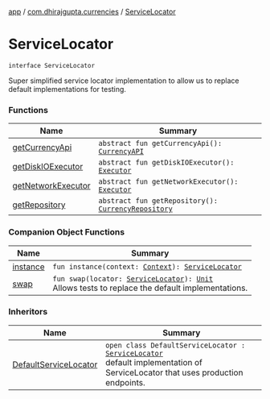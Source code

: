 [app](../../index.md) / [com.dhirajgupta.currencies](../index.md) / [ServiceLocator](./index.md)

# ServiceLocator

`interface ServiceLocator`

Super simplified service locator implementation to allow us to replace default implementations
for testing.

### Functions

| Name | Summary |
|---|---|
| [getCurrencyApi](get-currency-api.md) | `abstract fun getCurrencyApi(): `[`CurrencyAPI`](../../com.dhirajgupta.currencies.api/-currency-a-p-i/index.md) |
| [getDiskIOExecutor](get-disk-i-o-executor.md) | `abstract fun getDiskIOExecutor(): `[`Executor`](https://developer.android.com/reference/java/util/concurrent/Executor.html) |
| [getNetworkExecutor](get-network-executor.md) | `abstract fun getNetworkExecutor(): `[`Executor`](https://developer.android.com/reference/java/util/concurrent/Executor.html) |
| [getRepository](get-repository.md) | `abstract fun getRepository(): `[`CurrencyRepository`](../../com.dhirajgupta.currencies.repository/-currency-repository/index.md) |

### Companion Object Functions

| Name | Summary |
|---|---|
| [instance](instance.md) | `fun instance(context: `[`Context`](https://developer.android.com/reference/android/content/Context.html)`): `[`ServiceLocator`](./index.md) |
| [swap](swap.md) | `fun swap(locator: `[`ServiceLocator`](./index.md)`): `[`Unit`](https://kotlinlang.org/api/latest/jvm/stdlib/kotlin/-unit/index.html)<br>Allows tests to replace the default implementations. |

### Inheritors

| Name | Summary |
|---|---|
| [DefaultServiceLocator](../-default-service-locator/index.md) | `open class DefaultServiceLocator : `[`ServiceLocator`](./index.md)<br>default implementation of ServiceLocator that uses production endpoints. |
